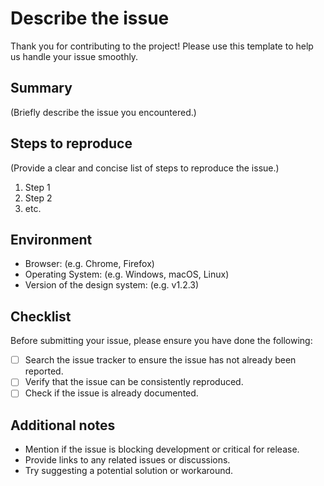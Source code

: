 # Describe the issue

Thank you for contributing to the project!
Please use this template to help us handle your issue smoothly.

## Summary

(Briefly describe the issue you encountered.)

## Steps to reproduce

(Provide a clear and concise list of steps to reproduce the issue.)

1. Step 1
2. Step 2
3. etc.

## Environment

- Browser: (e.g. Chrome, Firefox)
- Operating System: (e.g. Windows, macOS, Linux)
- Version of the design system: (e.g. v1.2.3)

## Checklist

Before submitting your issue, please ensure you have done the following:

- [ ] Search the issue tracker to ensure the issue has not already been reported.
- [ ] Verify that the issue can be consistently reproduced.
- [ ] Check if the issue is already documented.

## Additional notes

- Mention if the issue is blocking development or critical for release.
- Provide links to any related issues or discussions.
- Try suggesting a potential solution or workaround.
